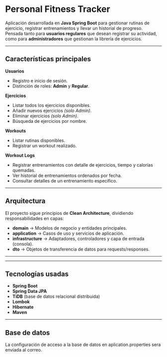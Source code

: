 # Personal Fitness Tracker

Aplicación desarrollada en **Java Spring Boot** para gestionar rutinas de ejercicio, registrar entrenamientos y llevar un historial de progreso.  
Pensada tanto para **usuarios regulares** que desean registrar su actividad, como para **administradores** que gestionan la librería de ejercicios.

---

## Características principales

**Usuarios**
- Registro e inicio de sesión.
- Distinción de roles: **Admin** y **Regular**.

**Ejercicios**
- Listar todos los ejercicios disponibles.
- Añadir nuevos ejercicios *(solo Admin)*.
- Eliminar ejercicios *(solo Admin)*.
- Búsqueda de ejercicios por nombre.

**Workouts**
- Listar rutinas disponibles.
- Registrar un workout realizado.

**Workout Logs**
- Registrar entrenamientos con detalle de ejercicios, tiempo y calorías quemadas.
- Ver historial de entrenamientos ordenados por fecha.
- Consultar detalles de un entrenamiento específico.

---

## Arquitectura

El proyecto sigue principios de **Clean Architecture**, dividiendo responsabilidades en capas:

- **domain** → Modelos de negocio y entidades principales.
- **application** → Casos de uso y servicios de aplicación.
- **infrastructure** → Adaptadores, controladores y capa de entrada (consola).
- **dto** → Objetos de transferencia de datos para requests/responses.

---


---

## Tecnologías usadas

- **Spring Boot**
- **Spring Data JPA**
- **TiDB** (base de datos relacional distribuida)
- **Lombok**
- **Hibernate**
- **Maven**

---

##  Base de datos

La configuración de acceso a la base de datos en aplication.properties sera enviada al correo.



